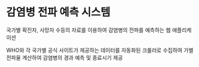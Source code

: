 # 감염병 전파 예측 시스템

국가별 확진자, 사망자 수등의 자료를 이용하여 감염병의 전파를 예측하는 웹 애플리케이션

WHO와 각 국가별 공식 사이트가 제공하는 데이터를 자동화된 크롤러로 수집하여 가별 전파율 계산하여 감염병의 경과 예측 및 종료시기 제공

